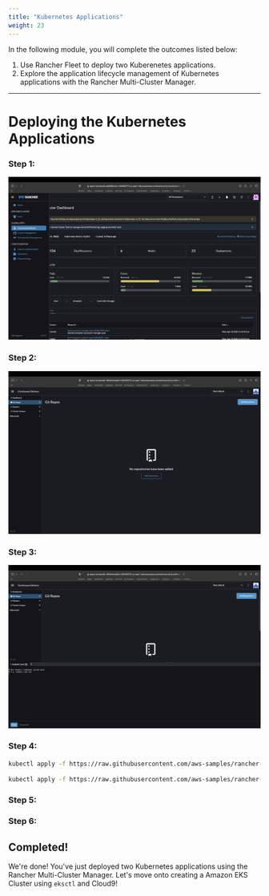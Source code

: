 ```yaml
---
title: "Kubernetes Applications"
weight: 23
---
```


In the following module, you will complete the outcomes listed below:

1. Use Rancher Fleet to deploy two Kuberenetes applications.
2. Explore the application lifecycle management of Kubernetes applications with the Rancher Multi-Cluster Manager.

---


# Deploying the Kubernetes Applications

### Step 1:



![rancher-fleet-menu](/static/images/content/23-fleet-menu.png)

### Step 2:



![rancher-fleet-home](/static/images/content/23-fleet-home.png)

### Step 3:



![rancher-fleet-shell](/static/images/content/23-fleet-shell.png)

### Step 4:



```bash
kubectl apply -f https://raw.githubusercontent.com/aws-samples/rancher-on-aws-workshop/main/static/fleet/fleet-default.yaml 
```

```bash
kubectl apply -f https://raw.githubusercontent.com/aws-samples/rancher-on-aws-workshop/main/static/fleet/fleet-local.yaml
```

### Step 5:



### Step 6:



## Completed!

We're done! You've just deployed two Kubernetes applications using the Rancher Multi-Cluster Manager. Let's move onto creating a Amazon EKS Cluster using `eksctl` and Cloud9!